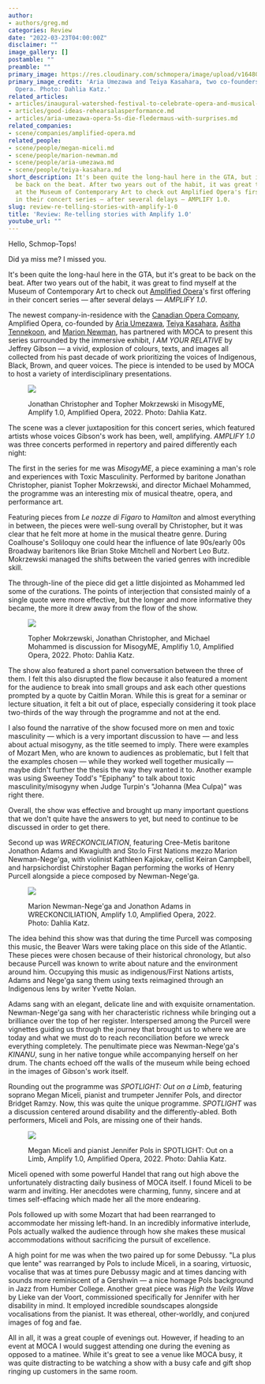 ```yaml
---
author:
- authors/greg.md
categories: Review
date: "2022-03-23T04:00:00Z"
disclaimer: ""
image_gallery: []
postamble: ""
preamble: ""
primary_image: https://res.cloudinary.com/schmopera/image/upload/v1648045042/media/2022/03/sqAmplified1_xcur8i.jpg
primary_image_credit: 'Aria Umezawa and Teiya Kasahara, two co-founders of Amplified
  Opera. Photo: Dahlia Katz.'
related_articles:
- articles/inaugural-watershed-festival-to-celebrate-opera-and-musical-theatre-in-kingston.md
- articles/good-ideas-rehearsalasperformance.md
- articles/aria-umezawa-opera-5s-die-fledermaus-with-surprises.md
related_companies:
- scene/companies/amplified-opera.md
related_people:
- scene/people/megan-miceli.md
- scene/people/marion-newman.md
- scene/people/aria-umezawa.md
- scene/people/teiya-kasahara.md
short_description: It's been quite the long-haul here in the GTA, but it's great to
  be back on the beat. After two years out of the habit, it was great to find myself
  at the Museum of Contemporary Art to check out Amplified Opera's first offering
  in their concert series — after several delays — AMPLIFY 1.0.
slug: review-re-telling-stories-with-amplify-1-0
title: 'Review: Re-telling stories with Amplify 1.0'
youtube_url: ""
---
```

Hello, Schmop-Tops!

Did ya miss me? I missed you.

It's been quite the long-haul here in the GTA, but it's great to be back on the beat. After two years out of the habit, it was great to find myself at the Museum of Contemporary Art to check out [Amplified Opera](/scene/companies/amplified-opera/)'s first offering in their concert series — after several delays — _AMPLIFY 1.0_.

The newest company-in-residence with the [Canadian Opera Company](/scene/companies/canadian-opera-company/), Amplified Opera, co-founded by [Aria Umezawa](/scene/people/aria-umezawa/), [Teiya Kasahara](/scene/people/teiya-kasahara/), [Asitha Tennekoon](/scene/people/asitha-tennekoon/), and [Marion Newman](/scene/people/marion-newman/), has partnered with MOCA to present this series surrounded by the immersive exhibit, _I AM YOUR RELATIVE_ by Jeffrey Gibson — a vivid, explosion of colours, texts, and images all collected from his past decade of work prioritizing the voices of Indigenous, Black, Brown, and queer voices. The piece is intended to be used by MOCA to host a variety of interdisciplinary presentations.

<figure data-type="image">

![](https://res.cloudinary.com/schmopera/image/upload/v1648045123/media/2022/03/Amplified1_JonathonTopher_ifg6q2.jpg)

<figcaption>Jonathan Christopher and Topher Mokrzewski in MisogyME, Amplify 1.0, Amplified Opera, 2022. Photo: Dahlia Katz.</figcaption>

</figure>

The scene was a clever juxtaposition for this concert series, which featured artists whose voices Gibson's work has been, well, amplifying. _AMPLIFY 1.0_ was three concerts performed in repertory and paired differently each night:

The first in the series for me was _MisogyME_, a piece examining a man's role and experiences with Toxic Masculinity. Performed by baritone Jonathan Christopher, pianist Topher Mokrzewski, and director Michael Mohammed, the programme was an interesting mix of musical theatre, opera, and performance art.

Featuring pieces from _Le nozze di Figaro_ to _Hamilton_ and almost everything in between, the pieces were well-sung overall by Christopher, but it was clear that he felt more at home in the musical theatre genre. During Coalhouse's Soliloquy one could hear the influence of late 90s/early 00s Broadway baritenors like Brian Stoke Mitchell and Norbert Leo Butz. Mokrzewski managed the shifts between the varied genres with incredible skill.

The through-line of the piece did get a little disjointed as Mohammed led some of the curations. The points of interjection that consisted mainly of a single quote were more effective, but the longer and more informative they became, the more it drew away from the flow of the show.

<figure data-type="image">

![](https://res.cloudinary.com/schmopera/image/upload/v1648045168/media/2022/03/Amplified1_Panel_jyhfuh.jpg)

<figcaption>Topher Mokrzewski, Jonathan Christopher, and Michael Mohammed is discussion for MisogyME, Amplifiy 1.0, Amplified Opera, 2022. Photo: Dahlia Katz.</figcaption>

</figure>

The show also featured a short panel conversation between the three of them. I felt this also disrupted the flow because it also featured a moment for the audience to break into small groups and ask each other questions prompted by a quote by Caitlin Moran. While this is great for a seminar or lecture situation, it felt a bit out of place, especially considering it took place two-thirds of the way through the programme and not at the end.

I also found the narrative of the show focused more on men and toxic masculinity — which is a very important discussion to have — and less about actual misogyny, as the title seemed to imply. There were examples of Mozart Men, who are known to audiences as problematic, but I felt that the examples chosen — while they worked well together musically — maybe didn't further the thesis the way they wanted it to. Another example was using Sweeney Todd's "Epiphany" to talk about toxic masculinity/misogyny when Judge Turpin's "Johanna (Mea Culpa)" was right there.

Overall, the show was effective and brought up many important questions that we don't quite have the answers to yet, but need to continue to be discussed in order to get there.

Second up was _WRECKONCILIATION_, featuring Cree-Metis baritone Jonathon Adams and Kwagiulth and Sto:lo First Nations mezzo Marion Newman-Nege'ga, with violinist Kathleen Kajiokav, cellist Keiran Campbell, and harpsichordist Chirstopher Bagan performing the works of Henry Purcell alongside a piece composed by Newman-Nege'ga.

<figure data-type="image">

![](https://res.cloudinary.com/schmopera/image/upload/v1648046268/media/2022/03/Amplified1_MarionJon_i6expm.jpg)

<figcaption>Marion Newman-Nege'ga and Jonathon Adams in WRECKONCILIATION, Amplify 1.0, Amplified Opera, 2022. Photo: Dahlia Katz.</figcaption>

</figure>

The idea behind this show was that during the time Purcell was composing this music, the Beaver Wars were taking place on this side of the Atlantic. These pieces were chosen because of their historical chronology, but also because Purcell was known to write about nature and the environment around him. Occupying this music as indigenous/First Nations artists, Adams and Nege'ga sang them using texts reimagined through an Indigenous lens by writer Yvette Nolan.

Adams sang with an elegant, delicate line and with exquisite ornamentation. Newman-Nege'ga sang with her characteristic richness while bringing out a brilliance over the top of her register. Interspersed among the Purcell were vignettes guiding us through the journey that brought us to where we are today and what we must do to reach reconciliation before we wreck everything completely. The penultimate piece was Newman-Nege'ga's _KINANU_, sung in her native tongue while accompanying herself on her drum. The chants echoed off the walls of the museum while being echoed in the images of Gibson's work itself.

Rounding out the programme was _SPOTLIGHT: Out on a Limb_, featuring soprano Megan Miceli, pianist and trumpeter Jennifer Pols, and director Bridget Ramzy. Now, this was quite the unique programme. _SPOTLIGHT_ was a discussion centered around disability and the differently-abled. Both performers, Miceli and Pols, are missing one of their hands.

<figure data-type="image">

![](https://res.cloudinary.com/schmopera/image/upload/v1648046323/media/2022/03/Amplified1_Megan_bxuzlp.jpg)

<figcaption>Megan Miceli and pianist Jennifer Pols in SPOTLIGHT: Out on a Limb, Amplify 1.0, Amplified Opera, 2022. Photo: Dahlia Katz.</figcaption>

</figure>

Miceli opened with some powerful Handel that rang out high above the unfortunately distracting daily business of MOCA itself. I found Miceli to be warm and inviting. Her anecdotes were charming, funny, sincere and at times self-effacing which made her all the more endearing.

Pols followed up with some Mozart that had been rearranged to accommodate her missing left-hand. In an incredibly informative interlude, Pols actually walked the audience through how she makes these musical accommodations without sacrificing the pursuit of excellence.

A high point for me was when the two paired up for some Debussy. "La plus que lente" was rearranged by Pols to include Miceli, in a soaring, virtuosic, vocalise that was at times pure Debussy magic and at times dancing with sounds more reminiscent of a Gershwin — a nice homage Pols background in Jazz from Humber College. Another great piece was _High the Veils Wave_ by Lieke van der Voort, commissioned specifically for Jennifer with her disability in mind. It employed incredible soundscapes alongside vocalisations from the pianist. It was ethereal, other-worldly, and conjured images of fog and fae.

All in all, it was a great couple of evenings out. However, if heading to an event at MOCA I would suggest attending one during the evening as opposed to a matinee. While it's great to see a venue like MOCA busy, it was quite distracting to be watching a show with a busy cafe and gift shop ringing up customers in the same room.